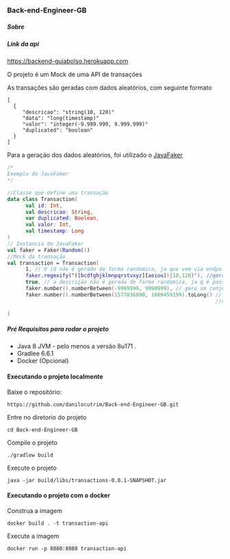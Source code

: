 ### Back-end-Engineer-GB

##### Sobre
##### Link da api 

<https://backend-guiabolso.herokuapp.com>

<p>O projeto é um Mock de uma API de transações</p>
<p>As transações são geradas com dados aleatórios, com seguinte formato</p>

```
[
  {
     "descricao": "string(10, 120)"
     "data": "long(timestamp)"
     "valor": "integer(-9.999.999, 9.999.999)"
     "duplicated": "boolean"
  }  
]

```
<p>Para a geração dos dados aleatórios, foi utilizado o
  <a href="https://github.com/DiUS/java-faker">JavaFaker</a></p>
  
  ```kotlin
/*
Exemplo do JavaFaker
*/

//Classe que define uma transação
data class Transaction(
        val id: Int,
        val descricao: String,
        var duplicated: Boolean,
        val valor: Int,
        val timestamp: Long
)
// Instancia do JavaFaker
val faker = Faker(Random())
//Mock da transação
val transaction = Transaction(
        1, // O id não é gerado de forma randomica, ja que vem via endpoint
        faker.regexify("([bcdfghjklmnpqrstvxyz][aeiou]){10,120}"), //gera uma descrição aleatorio de acordo com a regex passada
        true, // a descrição não é gerada de forma randomica, ja q é passada via endpoint
        faker.number().numberBetween(-9999999, 9999999), // gera um conjunto de numero seguindo  o intervalo determinado
        faker.number().numberBetween(1577836800, 1609459199).toLong() // gera um conjunto de numero seguindo o intervalo
                                                                      //neste caso o intervalo equivale a 30 dia  

)

  ```
  
  


##### Pré Requisitos para rodar o projeto
- Java 8 JVM - pelo menos a versão 8u171 .
- Gradlee 6.6.1
- Docker (Opcional)

#### Executando o projeto localmente

<p>Baixe o repositório:</p>

```
https://github.com/danilocutrim/Back-end-Engineer-GB.git
```
<p>Entre no diretorio do projeto </p>

```
cd Back-end-Engineer-GB
```
<p>Compile o projeto </p>

```
./gradlew build
```

<p>Execute o projeto </p>

```
java -jar build/libs/transactions-0.0.1-SNAPSHOT.jar 
```

#### Executando o projeto com o docker

<p>Construa a imagem </p>

```
docker build . -t transaction-api
```
<p>Execute a imagem</p>

```
docker run -p 8080:8080 transaction-api
```
